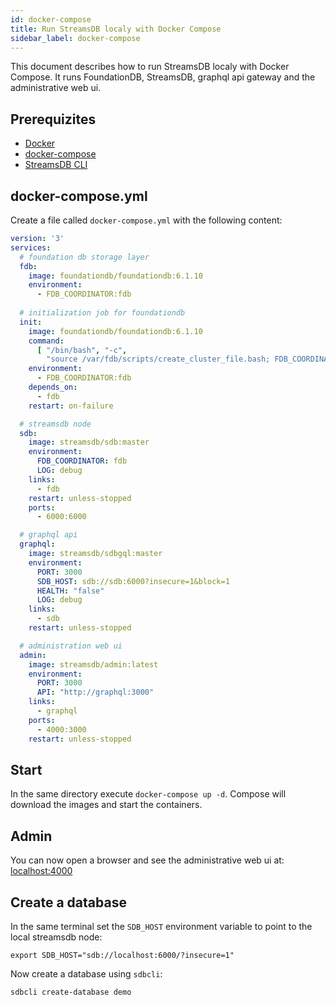 ```yaml
---
id: docker-compose
title: Run StreamsDB localy with Docker Compose
sidebar_label: docker-compose
---
```


This document describes how to run StreamsDB localy with Docker Compose. It runs FoundationDB, StreamsDB, graphql api gateway and the administrative web ui.

## Prerequizites

* [Docker](https://docs.docker.com/install/)
* [docker-compose](https://docs.docker.com/compose/install/)
* [StreamsDB CLI](getting-started-cli.md)

## docker-compose.yml

Create a file called `docker-compose.yml` with the following content:

```yaml
version: '3'
services:
  # foundation db storage layer
  fdb:
    image: foundationdb/foundationdb:6.1.10
    environment:
      - FDB_COORDINATOR:fdb
  
  # initialization job for foundationdb
  init:
    image: foundationdb/foundationdb:6.1.10
    command:
      [ "/bin/bash", "-c", 
        "source /var/fdb/scripts/create_cluster_file.bash; FDB_COORDINATOR=fdb create_cluster_file ; fdbcli --exec status | grep -m 1 'no database' &> /dev/null && fdbcli --exec 'configure new single ssd' || echo 'db already exists'" ]
    environment:
      - FDB_COORDINATOR:fdb
    depends_on:
      - fdb
    restart: on-failure

  # streamsdb node
  sdb:
    image: streamsdb/sdb:master
    environment:
      FDB_COORDINATOR: fdb
      LOG: debug
    links:
      - fdb
    restart: unless-stopped
    ports:
      - 6000:6000

  # graphql api
  graphql:
    image: streamsdb/sdbgql:master
    environment:
      PORT: 3000
      SDB_HOST: sdb://sdb:6000?insecure=1&block=1
      HEALTH: "false"
      LOG: debug
    links:
      - sdb
    restart: unless-stopped

  # administration web ui
  admin:
    image: streamsdb/admin:latest
    environment:
      PORT: 3000
      API: "http://graphql:3000"
    links:
      - graphql
    ports:
      - 4000:3000
    restart: unless-stopped
```

## Start

In the same directory execute `docker-compose up -d`. Compose will download the images and start the containers.

## Admin

You can now open a browser and see the administrative web ui at: [localhost:4000](http://localhost:4000)

## Create a database

In the same terminal set the `SDB_HOST` environment variable to point to the local streamsdb node:

```
export SDB_HOST="sdb://localhost:6000/?insecure=1"
```

Now create a database using `sdbcli`:

```
sdbcli create-database demo
```
